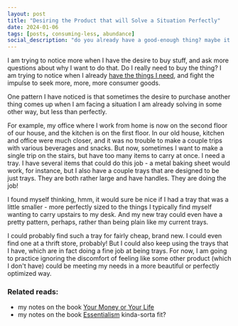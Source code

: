 ```yaml
---
layout: post
title: "Desiring the Product that will Solve a Situation Perfectly"
date: 2024-01-06
tags: [posts, consuming-less, abundance]
social_description: "do you already have a good-enough thing? maybe it's good enough."
---
```


I am trying to notice more when I have the desire to buy stuff, and ask more questions about why I want to do that. Do I really need to buy the thing? I am trying to notice when I already [have the things I need](/abundance), and fight the impulse to seek more, more, more consumer goods.

One pattern I have noticed is that sometimes the desire to purchase another thing comes up when I am facing a situation I am already solving in some other way, but less than perfectly.

For example, my office where I work from home is now on the second floor of our house, and the kitchen is on the first floor. In our old house, kitchen and office were much closer, and it was no trouble to make a couple trips with various beverages and snacks. But now, sometimes I want to make a single trip on the stairs, but have too many items to carry at once. I need a tray. I have several items that could do this job - a metal baking sheet would work, for instance, but I also have a couple trays that are designed to be just trays. They are both rather large and have handles. They are doing the job! 

I found myself thinking, hmm, it would sure be nice if I had a tray that was a little smaller - more perfectly sized to the things I typically find myself wanting to carry upstairs to my desk. And my new tray could even have a pretty pattern, perhaps, rather than being plain like my current trays. 

I could probably find such a tray for fairly cheap, brand new. I could even find one at a thrift store, probably! But I could also keep using the trays that I have, which are in fact doing a fine job at being trays. For now, I am going to practice ignoring the discomfort of feeling like some other product (which I don't have) could be meeting my needs in a more beautiful or perfectly optimized way. 

### Related reads: 
- my notes on the book [Your Money or Your Life](/your-money-or-your-life)
- my notes on the book [Essentialism](/essentialism) kinda-sorta fit?




